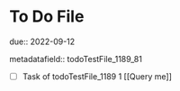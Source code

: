 # To Do File

due:: 2022-09-12

metadatafield:: todoTestFile_1189_81

- [ ] Task of todoTestFile_1189 1 [[Query me]]

